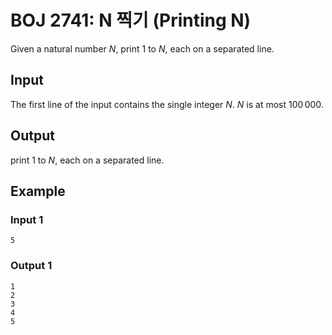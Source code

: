 # BOJ 2741: N 찍기 (Printing N)

Given a natural number $N$, print $1$ to $N$, each on a separated line.

## Input

The first line of the input contains the single integer $N$. $N$ is at most $100\,000$.

## Output

print $1$ to $N$, each on a separated line.

## Example

### Input 1

```
5
```

### Output 1

```
1
2
3
4
5
```